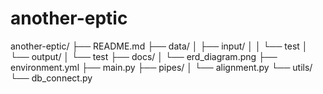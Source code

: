 # another-eptic

another-eptic/
├── README.md
├── data/
│   ├── input/
│   │   └── test
│   └── output/
│       └── test
├── docs/
│   └── erd_diagram.png
├── environment.yml
├── main.py
├── pipes/
│   └── alignment.py
└── utils/
    └── db_connect.py

